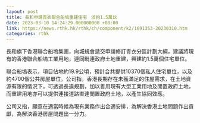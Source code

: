 ```yaml
---
layout: post
title: 長和申請青衣聯合船塢重建住宅　涉約1.5萬伙
date: 2023-03-10 14:24:29.000000000 +08:00
link: https://news.rthk.hk/rthk/ch/component/k2/1691353-20230310.htm
categories: rthk
---
```


長和旗下香港聯合船塢集團，向城規會遞交申請修訂青衣分區計劃大綱，建議將現有的香港聯合船塢工業用地，連同毗連政府土地重建，興建約1.5萬個住宅單位。

聯合船塢表示，項目佔地約19.9公頃，預計合共提供10370個私人住宅單位，以及約4700個公共房屋單位。公司指，香港長期存在未獲滿足的住屋需求，在土地資源有限的情況下，可透過長遠規劃，加以善用現有大型工業用地及閒置政府土地，而重建用地亦可以提供連接道路直達閒置政府土地，以產生協同效應。

公司又指，願意在適當時候為現有業務作出合適安排，為解決香港土地問題作出貢獻，為解決香港房屋問題出一分力。
